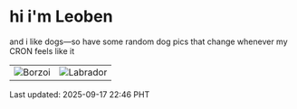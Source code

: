# hi i'm Leoben

and i like dogs—so have some random dog pics that change whenever my CRON feels like it

|  |  |
|--------|----------|
| ![Borzoi](https://random-dog-vercel.vercel.app/api/random-borzoi?v=1758120410) | ![Labrador](https://random-dog-vercel.vercel.app/api/random-labrador?v=1758120410) |

Last updated: 2025-09-17 22:46 PHT
